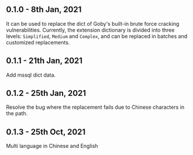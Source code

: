 ## 0.1.0 - 8th Jan, 2021

It can be used to replace the dict of Goby's built-in brute force cracking vulnerabilities. Currently, the extension dictionary is divided into three levels: `Simplified`, `Medium` and `Complex`, and can be replaced in batches and customized replacements. 

## 0.1.1 - 21th Jan, 2021

Add mssql dict data.

## 0.1.2 - 25th Jan, 2021

Resolve the bug where the replacement fails due to Chinese characters in the path.

## 0.1.3 - 25th Oct, 2021 
Multi language in Chinese and English